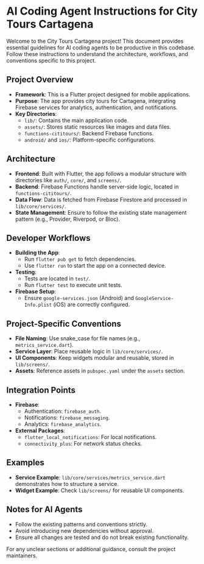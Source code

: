 # AI Coding Agent Instructions for City Tours Cartagena

Welcome to the City Tours Cartagena project! This document provides essential guidelines for AI coding agents to be productive in this codebase. Follow these instructions to understand the architecture, workflows, and conventions specific to this project.

## Project Overview
- **Framework**: This is a Flutter project designed for mobile applications.
- **Purpose**: The app provides city tours for Cartagena, integrating Firebase services for analytics, authentication, and notifications.
- **Key Directories**:
  - `lib/`: Contains the main application code.
  - `assets/`: Stores static resources like images and data files.
  - `functions-cititours/`: Backend Firebase functions.
  - `android/` and `ios/`: Platform-specific configurations.

## Architecture
- **Frontend**: Built with Flutter, the app follows a modular structure with directories like `auth/`, `core/`, and `screens/`.
- **Backend**: Firebase Functions handle server-side logic, located in `functions-cititours/`.
- **Data Flow**: Data is fetched from Firebase Firestore and processed in `lib/core/services/`.
- **State Management**: Ensure to follow the existing state management pattern (e.g., Provider, Riverpod, or Bloc).

## Developer Workflows
- **Building the App**:
  - Run `flutter pub get` to fetch dependencies.
  - Use `flutter run` to start the app on a connected device.
- **Testing**:
  - Tests are located in `test/`.
  - Run `flutter test` to execute unit tests.
- **Firebase Setup**:
  - Ensure `google-services.json` (Android) and `GoogleService-Info.plist` (iOS) are correctly configured.

## Project-Specific Conventions
- **File Naming**: Use snake_case for file names (e.g., `metrics_service.dart`).
- **Service Layer**: Place reusable logic in `lib/core/services/`.
- **UI Components**: Keep widgets modular and reusable, stored in `lib/screens/`.
- **Assets**: Reference assets in `pubspec.yaml` under the `assets` section.

## Integration Points
- **Firebase**:
  - Authentication: `firebase_auth`.
  - Notifications: `firebase_messaging`.
  - Analytics: `firebase_analytics`.
- **External Packages**:
  - `flutter_local_notifications`: For local notifications.
  - `connectivity_plus`: For network status checks.

## Examples
- **Service Example**: `lib/core/services/metrics_service.dart` demonstrates how to structure a service.
- **Widget Example**: Check `lib/screens/` for reusable UI components.

## Notes for AI Agents
- Follow the existing patterns and conventions strictly.
- Avoid introducing new dependencies without approval.
- Ensure all changes are tested and do not break existing functionality.

For any unclear sections or additional guidance, consult the project maintainers.
